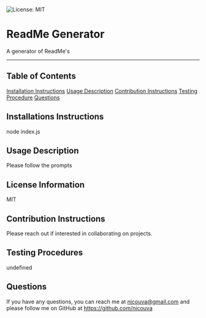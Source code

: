![License: MIT](https://img.shields.io/badge/License-MIT-yellow.svg)
  # ReadMe Generator
  A generator of ReadMe's
  ***
  ## Table of Contents
  [Installation Instructions](#installation-instructions)
  [Usage Description](#license-information)
  [Contribution Instructions](#contribution-instructions)
  [Testing Procedure](#testing-procedure)
  [Questions](#questions)
  ## Installations Instructions
  node index.js
  ## Usage Description
  Please follow the prompts
  ## License Information
  MIT
  ## Contribution Instructions
  Please reach out if interested in collaborating on projects.
  ## Testing Procedures
  undefined
  ## Questions
  If you have any questions, you can reach me at nicouva@gmail.com and please follow me on GitHub at https://github.com/nicouva